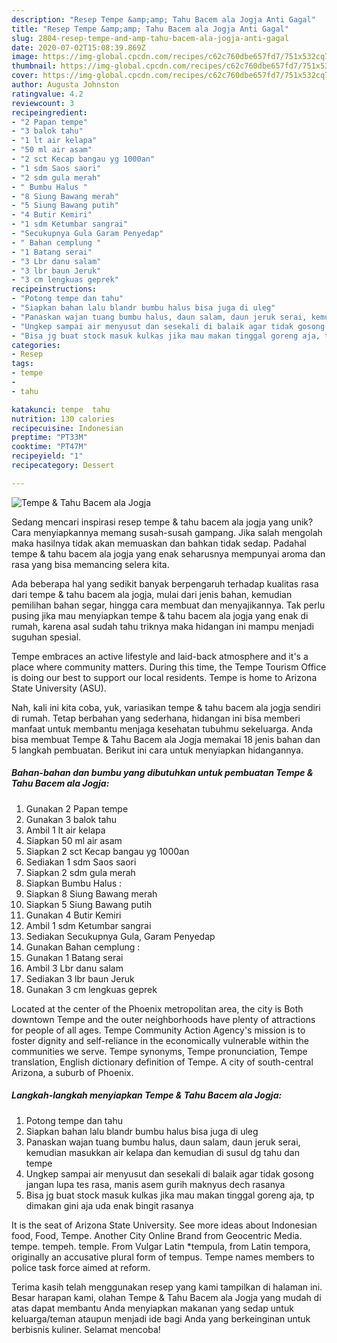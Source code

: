 ```yaml
---
description: "Resep Tempe &amp;amp; Tahu Bacem ala Jogja Anti Gagal"
title: "Resep Tempe &amp;amp; Tahu Bacem ala Jogja Anti Gagal"
slug: 2804-resep-tempe-and-amp-tahu-bacem-ala-jogja-anti-gagal
date: 2020-07-02T15:08:39.869Z
image: https://img-global.cpcdn.com/recipes/c62c760dbe657fd7/751x532cq70/tempe-tahu-bacem-ala-jogja-foto-resep-utama.jpg
thumbnail: https://img-global.cpcdn.com/recipes/c62c760dbe657fd7/751x532cq70/tempe-tahu-bacem-ala-jogja-foto-resep-utama.jpg
cover: https://img-global.cpcdn.com/recipes/c62c760dbe657fd7/751x532cq70/tempe-tahu-bacem-ala-jogja-foto-resep-utama.jpg
author: Augusta Johnston
ratingvalue: 4.2
reviewcount: 3
recipeingredient:
- "2 Papan tempe"
- "3 balok tahu"
- "1 lt air kelapa"
- "50 ml air asam"
- "2 sct Kecap bangau yg 1000an"
- "1 sdm Saos saori"
- "2 sdm gula merah"
- " Bumbu Halus "
- "8 Siung Bawang merah"
- "5 Siung Bawang putih"
- "4 Butir Kemiri"
- "1 sdm Ketumbar sangrai"
- "Secukupnya Gula Garam Penyedap"
- " Bahan cemplung "
- "1 Batang serai"
- "3 Lbr danu salam"
- "3 lbr baun Jeruk"
- "3 cm lengkuas geprek"
recipeinstructions:
- "Potong tempe dan tahu"
- "Siapkan bahan lalu blandr bumbu halus bisa juga di uleg"
- "Panaskan wajan tuang bumbu halus, daun salam, daun jeruk serai, kemudian masukkan air kelapa dan kemudian di susul dg tahu dan tempe"
- "Ungkep sampai air menyusut dan sesekali di balaik agar tidak gosong jangan lupa tes rasa, manis asem gurih maknyus dech rasanya"
- "Bisa jg buat stock masuk kulkas jika mau makan tinggal goreng aja, tp dimakan gini aja uda enak bingit rasanya"
categories:
- Resep
tags:
- tempe
- 
- tahu

katakunci: tempe  tahu 
nutrition: 130 calories
recipecuisine: Indonesian
preptime: "PT33M"
cooktime: "PT47M"
recipeyield: "1"
recipecategory: Dessert

---
```



![Tempe &amp; Tahu Bacem ala Jogja](https://img-global.cpcdn.com/recipes/c62c760dbe657fd7/751x532cq70/tempe-tahu-bacem-ala-jogja-foto-resep-utama.jpg)

Sedang mencari inspirasi resep tempe &amp; tahu bacem ala jogja yang unik? Cara menyiapkannya memang susah-susah gampang. Jika salah mengolah maka hasilnya tidak akan memuaskan dan bahkan tidak sedap. Padahal tempe &amp; tahu bacem ala jogja yang enak seharusnya mempunyai aroma dan rasa yang bisa memancing selera kita.

Ada beberapa hal yang sedikit banyak berpengaruh terhadap kualitas rasa dari tempe &amp; tahu bacem ala jogja, mulai dari jenis bahan, kemudian pemilihan bahan segar, hingga cara membuat dan menyajikannya. Tak perlu pusing jika mau menyiapkan tempe &amp; tahu bacem ala jogja yang enak di rumah, karena asal sudah tahu triknya maka hidangan ini mampu menjadi suguhan spesial.

Tempe embraces an active lifestyle and laid-back atmosphere and it&#39;s a place where community matters. During this time, the Tempe Tourism Office is doing our best to support our local residents. Tempe is home to Arizona State University (ASU).


Nah, kali ini kita coba, yuk, variasikan tempe &amp; tahu bacem ala jogja sendiri di rumah. Tetap berbahan yang sederhana, hidangan ini bisa memberi manfaat untuk membantu menjaga kesehatan tubuhmu sekeluarga. Anda bisa membuat Tempe &amp; Tahu Bacem ala Jogja memakai 18 jenis bahan dan 5 langkah pembuatan. Berikut ini cara untuk menyiapkan hidangannya.

<!--inarticleads1-->

##### Bahan-bahan dan bumbu yang dibutuhkan untuk pembuatan Tempe &amp; Tahu Bacem ala Jogja:

1. Gunakan 2 Papan tempe
1. Gunakan 3 balok tahu
1. Ambil 1 lt air kelapa
1. Siapkan 50 ml air asam
1. Siapkan 2 sct Kecap bangau yg 1000an
1. Sediakan 1 sdm Saos saori
1. Siapkan 2 sdm gula merah
1. Siapkan  Bumbu Halus :
1. Siapkan 8 Siung Bawang merah
1. Siapkan 5 Siung Bawang putih
1. Gunakan 4 Butir Kemiri
1. Ambil 1 sdm Ketumbar sangrai
1. Sediakan Secukupnya Gula, Garam Penyedap
1. Gunakan  Bahan cemplung :
1. Gunakan 1 Batang serai
1. Ambil 3 Lbr danu salam
1. Sediakan 3 lbr baun Jeruk
1. Gunakan 3 cm lengkuas geprek


Located at the center of the Phoenix metropolitan area, the city is Both downtown Tempe and the outer neighborhoods have plenty of attractions for people of all ages. Tempe Community Action Agency&#39;s mission is to foster dignity and self-reliance in the economically vulnerable within the communities we serve. Tempe synonyms, Tempe pronunciation, Tempe translation, English dictionary definition of Tempe. A city of south-central Arizona, a suburb of Phoenix. 

<!--inarticleads2-->

##### Langkah-langkah menyiapkan Tempe &amp; Tahu Bacem ala Jogja:

1. Potong tempe dan tahu
1. Siapkan bahan lalu blandr bumbu halus bisa juga di uleg
1. Panaskan wajan tuang bumbu halus, daun salam, daun jeruk serai, kemudian masukkan air kelapa dan kemudian di susul dg tahu dan tempe
1. Ungkep sampai air menyusut dan sesekali di balaik agar tidak gosong jangan lupa tes rasa, manis asem gurih maknyus dech rasanya
1. Bisa jg buat stock masuk kulkas jika mau makan tinggal goreng aja, tp dimakan gini aja uda enak bingit rasanya


It is the seat of Arizona State University. See more ideas about Indonesian food, Food, Tempe. Another City Online Brand from Geocentric Media. tempe. tempeh. temple. From Vulgar Latin *tempula, from Latin tempora, originally an accusative plural form of tempus. Tempe names members to police task force aimed at reform. 

Terima kasih telah menggunakan resep yang kami tampilkan di halaman ini. Besar harapan kami, olahan Tempe &amp; Tahu Bacem ala Jogja yang mudah di atas dapat membantu Anda menyiapkan makanan yang sedap untuk keluarga/teman ataupun menjadi ide bagi Anda yang berkeinginan untuk berbisnis kuliner. Selamat mencoba!
